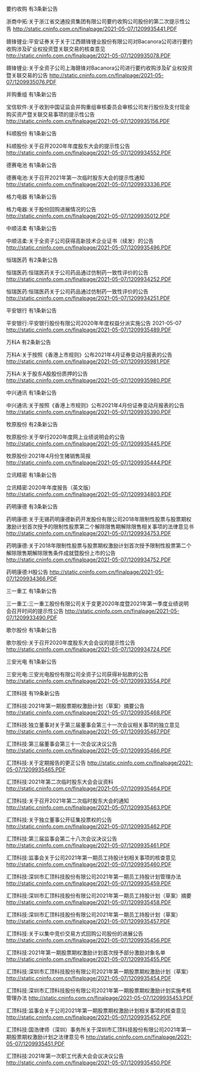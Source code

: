 要约收购 有3条新公告 

浙商中拓:关于浙江省交通投资集团有限公司要约收购公司股份的第二次提示性公告 http://static.cninfo.com.cn/finalpage/2021-05-07/1209935441.PDF 

赣锋锂业:平安证券关于关于江西赣锋锂业股份有限公司对Bacanora公司进行要约收购涉及矿业权投资暨关联交易的核查意见 http://static.cninfo.com.cn/finalpage/2021-05-07/1209935078.PDF 

赣锋锂业:关于全资子公司上海赣锋对Bacanora公司进行要约收购涉及矿业权投资暨关联交易的公告 http://static.cninfo.com.cn/finalpage/2021-05-07/1209935076.PDF 

并购重组 有1条新公告 

宝信软件:关于收到中国证监会并购重组审核委员会审核公司发行股份及支付现金购买资产暨关联交易事项的提示性公告 http://static.cninfo.com.cn/finalpage/2021-05-07/1209935156.PDF 

科顺股份 有1条新公告 

科顺股份:关于召开2020年年度股东大会的提示性公告 http://static.cninfo.com.cn/finalpage/2021-05-07/1209934552.PDF 

德赛电池 有1条新公告 

德赛电池:关于召开2021年第一次临时股东大会的提示性通知 http://static.cninfo.com.cn/finalpage/2021-05-07/1209933336.PDF 

格力电器 有1条新公告 

格力电器:关于股份回购进展情况的公告 http://static.cninfo.com.cn/finalpage/2021-05-07/1209935012.PDF 

中顺洁柔 有1条新公告 

中顺洁柔:关于全资子公司获得高新技术企业证书（续发）的公告 http://static.cninfo.com.cn/finalpage/2021-05-07/1209935496.PDF 

恒瑞医药 有2条新公告 

恒瑞医药:恒瑞医药关于公司药品通过仿制药一致性评价的公告 http://static.cninfo.com.cn/finalpage/2021-05-07/1209934252.PDF 

恒瑞医药:恒瑞医药关于公司药品通过仿制药一致性评价的公告 http://static.cninfo.com.cn/finalpage/2021-05-07/1209934251.PDF 

平安银行 有1条新公告 

平安银行:平安银行股份有限公司2020年年度权益分派实施公告 2021-05-07 http://static.cninfo.com.cn/finalpage/2021-05-07/1209935489.PDF 

万科A 有2条新公告 

万科A:关于按照《香港上市规则》公布2021年4月证券变动月报表的公告 http://static.cninfo.com.cn/finalpage/2021-05-07/1209935981.PDF 

万科A:关于股东A股股份质押的公告 http://static.cninfo.com.cn/finalpage/2021-05-07/1209935980.PDF 

中兴通讯 有1条新公告 

中兴通讯:关于按照《香港上市规则》公布2021年4月份证券变动月报表的公告 http://static.cninfo.com.cn/finalpage/2021-05-07/1209935390.PDF 

牧原股份 有2条新公告 

牧原股份:关于举行2020年度网上业绩说明会的公告 http://static.cninfo.com.cn/finalpage/2021-05-07/1209935445.PDF 

牧原股份:2021年4月份生猪销售简报 http://static.cninfo.com.cn/finalpage/2021-05-07/1209935444.PDF 

立讯精密 有1条新公告 

立讯精密:2020年年度报告（英文版） http://static.cninfo.com.cn/finalpage/2021-05-07/1209934803.PDF 

药明康德 有3条新公告 

药明康德:关于无锡药明康德新药开发股份有限公司2018年限制性股票与股票期权激励计划首次授予的限制性股票第二个解除限售期解除限售相关事项的法律意见书 http://static.cninfo.com.cn/finalpage/2021-05-07/1209934753.PDF 

药明康德:关于2018年限制性股票与股票期权激励计划首次授予限制性股票第二个解除限售期解除限售条件成就暨股份上市的公告 http://static.cninfo.com.cn/finalpage/2021-05-07/1209934752.PDF 

药明康德:H股公告 http://static.cninfo.com.cn/finalpage/2021-05-07/1209934366.PDF 

三一重工 有1条新公告 

三一重工:三一重工股份有限公司关于变更2020年度暨2021年第一季度业绩说明会召开时间的提示性公告 http://static.cninfo.com.cn/finalpage/2021-05-07/1209933490.PDF 

歌尔股份 有1条新公告 

歌尔股份:关于召开2020年度股东大会会议的提示性公告 http://static.cninfo.com.cn/finalpage/2021-05-07/1209934724.PDF 

三安光电 有1条新公告 

三安光电:三安光电股份有限公司全资子公司获得补贴款的公告 http://static.cninfo.com.cn/finalpage/2021-05-07/1209933554.PDF 

汇顶科技 有19条新公告 

汇顶科技:2021年第一期股票期权激励计划（草案）摘要公告 http://static.cninfo.com.cn/finalpage/2021-05-07/1209935468.PDF 

汇顶科技:独立董事对关于第三届董事会第三十一次会议相关事项的独立意见 http://static.cninfo.com.cn/finalpage/2021-05-07/1209935467.PDF 

汇顶科技:第三届董事会第三十一次会议决议公告 http://static.cninfo.com.cn/finalpage/2021-05-07/1209935466.PDF 

汇顶科技:关于定期报告的更正公告 http://static.cninfo.com.cn/finalpage/2021-05-07/1209935465.PDF 

汇顶科技:2021年第二次临时股东大会会议资料 http://static.cninfo.com.cn/finalpage/2021-05-07/1209935464.PDF 

汇顶科技:关于召开2021年第二次临时股东大会的通知 http://static.cninfo.com.cn/finalpage/2021-05-07/1209935463.PDF 

汇顶科技:关于独立董事公开征集投票权的公告 http://static.cninfo.com.cn/finalpage/2021-05-07/1209935462.PDF 

汇顶科技:第三届监事会第二十八次会议决议公告 http://static.cninfo.com.cn/finalpage/2021-05-07/1209935461.PDF 

汇顶科技:监事会关于公司2021年第一期员工持股计划相关事项的核查意见 http://static.cninfo.com.cn/finalpage/2021-05-07/1209935460.PDF 

汇顶科技:深圳市汇顶科技股份有限公司2021年第一期员工持股计划管理办法 http://static.cninfo.com.cn/finalpage/2021-05-07/1209935459.PDF 

汇顶科技:深圳市汇顶科技股份有限公司2021年第一期员工持股计划（草案）摘要 http://static.cninfo.com.cn/finalpage/2021-05-07/1209935458.PDF 

汇顶科技:深圳市汇顶科技股份有限公司2021年第一期员工持股计划（草案） http://static.cninfo.com.cn/finalpage/2021-05-07/1209935457.PDF 

汇顶科技:关于以集中竞价交易方式回购公司股份的进展公告 http://static.cninfo.com.cn/finalpage/2021-05-07/1209935456.PDF 

汇顶科技:2021年第一期股票期权激励计划首次授予部分激励对象名单 http://static.cninfo.com.cn/finalpage/2021-05-07/1209935455.PDF 

汇顶科技:深圳市汇顶科技股份有限公司2021年第一期股票期权激励计划（草案） http://static.cninfo.com.cn/finalpage/2021-05-07/1209935454.PDF 

汇顶科技:深圳市汇顶科技股份有限公司2021年第一期股票期权激励计划实施考核管理办法 http://static.cninfo.com.cn/finalpage/2021-05-07/1209935453.PDF 

汇顶科技:监事会关于公司2021年第一期股票期权激励计划相关事项的核查意见 http://static.cninfo.com.cn/finalpage/2021-05-07/1209935452.PDF 

汇顶科技:国浩律师（深圳）事务所关于深圳市汇顶科技股份有限公司2021年第一期股票期权激励计划之法律意见书 http://static.cninfo.com.cn/finalpage/2021-05-07/1209935451.PDF 

汇顶科技:2021年第一次职工代表大会会议决议公告 http://static.cninfo.com.cn/finalpage/2021-05-07/1209935450.PDF 


